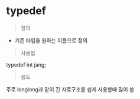 # typedef
> 정의
- 기존 타입을 원하는 이름으로 정의

> 사용법

typedef int jang;

>용도

주로 longlong과 같이 긴 자료구조를 쉽게 사용할때 많이 씀